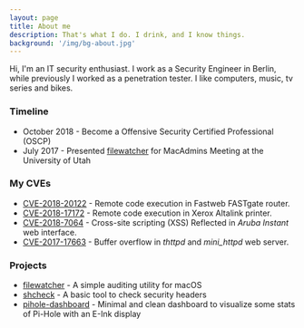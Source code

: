 ```yaml
---
layout: page
title: About me
description: That's what I do. I drink, and I know things.
background: '/img/bg-about.jpg'
---
```


Hi, I'm an IT security enthusiast. I work as a Security Engineer in Berlin, while previously I worked as a penetration tester. I like computers, music, tv series and bikes.

### Timeline

- October 2018 - Become a Offensive Security Certified Professional (OSCP)
- July 2017 - Presented [filewatcher](https://github.com/santoru/filewatcher) for MacAdmins Meeting at the University of Utah

### My CVEs
- [CVE-2018-20122](https://cve.mitre.org/cgi-bin/cvename.cgi?name=CVE-2018-20122) - Remote code execution in Fastweb FASTgate router.
- [CVE-2018-17172](https://securitydocs.business.xerox.com/wp-content/uploads/2018/12/cert_Security_Mini_Bulletin_XRX18AL_for_ALB80xx-C80xx_v1.1.pdf) - Remote code execution in Xerox Altalink printer.
- [CVE-2018-7064](https://www.arubanetworks.com/assets/alert/ARUBA-PSA-2019-001.txt) - Cross-site scripting (XSS) Reflected in *Aruba Instant* web interface.
- [CVE-2017-17663](https://acme.com/updates/archive/199.html) - Buffer overflow in *thttpd* and *mini_httpd* web server.

### Projects
- [filewatcher](https://github.com/santoru/filewatcher) - A simple auditing utility for macOS
- [shcheck](https://github.com/santoru/shcheck) - A basic tool to check security headers
- [pihole-dashboard](https://github.com/santoru/pihole-dashboard) -  Minimal and clean dashboard to visualize some stats of Pi-Hole with an E-Ink display

